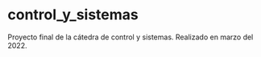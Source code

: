# control_y_sistemas
Proyecto final de la cátedra de control y sistemas. Realizado en marzo del 2022.
